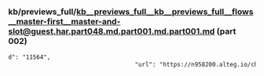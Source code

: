 ### kb/previews_full/kb__previews_full__kb__previews_full__flows__master-first__master-and-slot@guest.har.part048.md.part001.md.part001.md (part 002)

```md
d": "11564",
                                    "url": "https://n958200.alteg.io/chunk-KO722YSM.js",
                         
```

```
